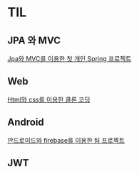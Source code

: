 # TIL

## JPA 와 MVC
[Jpa와 MVC를 이용한 첫 개인 Spring 프로젝트](https://github.com/MyunghyunNero/health-management-service)
## Web
[Html와 css를 이용한 클론 코딩](https://github.com/MyunghyunNero/clonecodeing)
## Android
[안드로이드와 firebase를 이용한 팀 프로젝트](https://github.com/MoaSSU/MoahSSU)
## JWT 